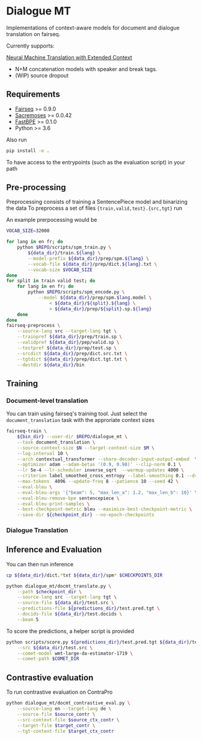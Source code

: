 # Dialogue MT

Implementations of context-aware models for document and dialogue translation on fairseq.

Currently supports:

<a href="https://arxiv.org/pdf/1708.05943.pdf"> Neural Machine Translation with Extended Context</a>

* N+M concatenation models with speaker and break tags.
* (WIP) source dropout

## Requirements 

* [Fairseq](https://github.com/pytorch/fairseq) >= 0.9.0
* [Sacremoses](https://github.com/alvations/sacremoses) >= 0.0.42
* [FastBPE](https://github.com/glample/fastBPE) >= 0.1.0
* Python >= 3.6

Also run 

```bash
pip install -e .
```

To have access to the entrypoints (such as the evaluation script) in your path

## Pre-processing

Preprocessing consists of training a SentencePiece model and binarizing the data
To preprocess a set of files `{train,valid,test}.{src,tgt}` run

An example prerpocessing would be

```bash
VOCAB_SIZE=32000

for lang in en fr; do
    python $REPO/scripts/spm_train.py \
        ${data_dir}/train.${lang} \
        --model-prefix ${data_dir}/prep/spm.${lang} \
        --vocab-file ${data_dir}/prep/dict.${lang}.txt \
        --vocab-size $VOCAB_SIZE
done
for split in train valid test; do
    for lang in en fr; do
        python $REPO/scripts/spm_encode.py \
            --model ${data_dir}/prep/spm.$lang.model \
                < ${data_dir}/${split}.${lang} \
                > ${data_dir}/prep/${split}.sp.${lang}
    done
done
fairseq-preprocess \
    --source-lang src --target-lang tgt \
    --trainpref ${data_dir}/prep/train.sp \
    --validpref ${data_dir}/pep/valid.sp \
    --testpref ${data_dir}/prep/test.sp \
    --srcdict ${data_dir}/prep/dict.src.txt \
    --tgtdict ${data_dir}/prep/dict.tgt.txt \
    --destdir ${data_dir}/bin
```

## Training

### Document-level translation

You can train using fairseq's training tool. Just select the `document_translation` task with the approriate context sizes

```bash
fairseq-train \
    ${bin_dir} --user-dir $REPO/dialogue_mt \
    --task document_translation \
    --source-context-size $N --target-context-size $M \
    --log-interval 10 \
    --arch contextual_transformer --share-decoder-input-output-embed  \
    --optimizer adam --adam-betas '(0.9, 0.98)' --clip-norm 0.1 \
    --lr 5e-4 --lr-scheduler inverse_sqrt  --warmup-updates 4000 \
    --criterion label_smoothed_cross_entropy --label-smoothing 0.1 --dropout 0.3 --weight-decay 0.0001 \
    --max-tokens  4096 --update-freq 8 --patience 10 --seed 42 \
    --eval-bleu \
    --eval-bleu-args '{"beam": 5, "max_len_a": 1.2, "max_len_b": 10}' \
    --eval-bleu-remove-bpe sentencepiece \
    --eval-bleu-print-samples \
    --best-checkpoint-metric bleu --maximize-best-checkpoint-metric \
    --save-dir ${checkpoint_dir} --no-epoch-checkpoints
```

### Dialogue Translation

## Inference and Evaluation

You can then run inference

```bash
cp ${data_dir}/dict.*txt ${data_dir}/spm* $CHECKPOINTS_DIR

python dialogue_mt/docmt_translate.py \
    --path $checkpoint_dir \
    --source-lang src --target-lang tgt \
    --source-file ${data_dir}/test.src \
    --predictions-file ${predictions_dir}/test.pred.tgt \
    --docids-file ${data_dir}/test.docids \
    --beam 5 
```

To score the predictions, a helper script is provided

```bash
python scripts/score.py ${predictions_dir}/test.pred.tgt ${data_dir}/test.tgt \
    --src ${data_dir}/test.src \
    --comet-model wmt-large-da-estimator-1719 \
    --comet-path $COMET_DIR
```

## Contrastive evaluation

To run contrastive evaluation on ContraPro

```bash
python dialogue_mt/docmt_contrastive_eval.py \
    --source-lang en --target-lang de \
    --source-file $source_contr \
    --src-context-file $source_ctx_contr \
    --target-file $target_contr \
    --tgt-context-file $target_ctx_contr
```